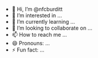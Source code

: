 - 👋 Hi, I’m @nfcburditt
- 👀 I’m interested in ...
- 🌱 I’m currently learning ...
- 💞️ I’m looking to collaborate on ...
- 📫 How to reach me ...
- 😄 Pronouns: ...
- ⚡ Fun fact: ...

<!---
nfcburditt/nfcburditt is a ✨ special ✨ repository because its `README.md` (this file) appears on your GitHub profile.
You can click the Preview link to take a look at your changes.
--->
